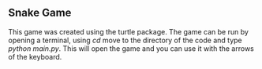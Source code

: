 ## Snake Game

This game was created using the turtle package. The game can be run by opening a terminal, using *cd* move to the directory of the code and type *python main.py*. This will open the game and you can use it with the arrows of the keyboard.
